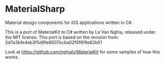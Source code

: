 MaterialSharp
=============

Material design components for iOS applications written in C#.

This is a port of MaterialKit to C# written by Le Van Nghia, released
under the MIT license.   This port is based on the revision from:
2d7a3bfe4eb3f5d6fe8507bcba02f5f6f9e82b51

Look at https://github.com/nghialv/MaterialKit for some samples of how this works.

